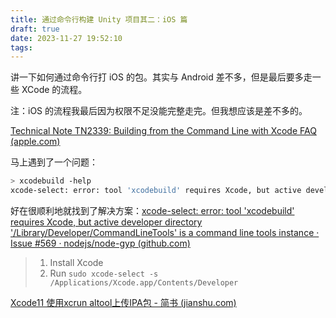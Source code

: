 ```yaml
---
title: 通过命令行构建 Unity 项目其二：iOS 篇
draft: true
date: 2023-11-27 19:52:10
tags:
---
```


讲一下如何通过命令行打 iOS 的包。其实与 Android 差不多，但是最后要多走一些 XCode 的流程。

<!-- more -->

注：iOS 的流程我最后因为权限不足没能完整走完。但我想应该是差不多的。

[Technical Note TN2339: Building from the Command Line with Xcode FAQ (apple.com)](https://developer.apple.com/library/archive/technotes/tn2339/_index.html)

马上遇到了一个问题：

``` bash
> xcodebuild -help
xcode-select: error: tool 'xcodebuild' requires Xcode, but active developer directory '/Library/Developer/CommandLineTools' is a command line tools instance
```

好在很顺利地就找到了解决方案：[xcode-select: error: tool 'xcodebuild' requires Xcode, but active developer directory '/Library/Developer/CommandLineTools' is a command line tools instance · Issue #569 · nodejs/node-gyp (github.com)](https://github.com/nodejs/node-gyp/issues/569)

> 1. Install Xcode
> 2. Run `sudo xcode-select -s /Applications/Xcode.app/Contents/Developer`

[Xcode11 使用xcrun altool上传IPA包 - 简书 (jianshu.com)](https://www.jianshu.com/p/26b8dccb5f26)